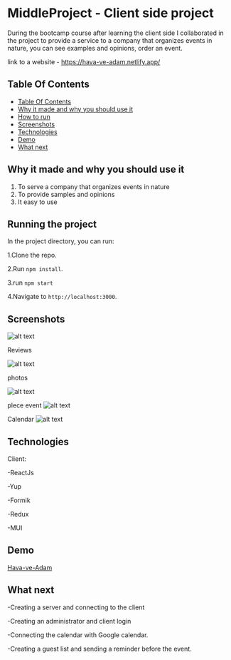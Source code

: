 # MiddleProject - Client side project

During the bootcamp course after learning the client side I collaborated in the project to provide a service to a company that organizes events in nature, you can see examples and opinions, order an event.

link to a website - https://hava-ve-adam.netlify.app/

## Table Of Contents <a name="Table"></a>
- [Table Of Contents](#Table)
- [Why it made and why you should use it](#why)
- [How to run](#run)
- [Screenshots](#Screenshots)
- [Technologies](#Technologies)
- [Demo](#Demo)
- [What next](#next)


## Why it made and why you should use it <a name="why"></a>
1. To serve a company that organizes events in nature
2. To provide samples and opinions
3. It easy to use


## Running the project <a name="run"></a>
In the project directory, you can run:

1.Clone the repo.

2.Run `npm install`.

3.run `npm start`

4.Navigate to `http://localhost:3000`.


## Screenshots <a name="Screenshots"></a>

![alt text](https://res.cloudinary.com/dptzubs72/image/upload/v1666187338/2022-09-15_3_r8mqir.png)



Reviews


![alt text](https://res.cloudinary.com/dptzubs72/image/upload/v1666187338/2022-10-19_12_wieqwr.png)


photos

![alt text](https://res.cloudinary.com/dptzubs72/image/upload/v1666187338/2022-10-19_14_yy2aey.png)


plece event
![alt text](https://res.cloudinary.com/dptzubs72/image/upload/v1666187337/2022-10-19_13_k4gum7.png)


Calendar
![alt text](https://res.cloudinary.com/dptzubs72/image/upload/v1666187336/2022-10-19_15_caowty.png)


## Technologies <a name="Technologies"></a>
   Client:
   
   -ReactJs
   
   -Yup
   
   -Formik
   
   -Redux
   
   -MUI
   
   ## Demo <a name="Demo"></a>
   [Hava-ve-Adam]("https://hava-ve-adam.netlify.app/")
   
## What next <a name="next"></a>

-Creating a server and connecting to the client

-Creating an administrator and client login

-Connecting the calendar with Google calendar.

-Creating a guest list and sending a reminder before the event.
